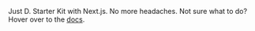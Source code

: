 Just D. Starter Kit with Next.js. No more headaches. Not sure what to do? Hover over to the [docs](https://getjustd.com/docs/getting-started/installation).

